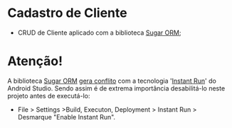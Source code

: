 # Cadastro de Cliente
- CRUD de Cliente aplicado com a biblioteca [Sugar ORM](http://satyan.github.io/sugar/);

# Atenção!
A biblioteca [Sugar ORM](http://satyan.github.io/sugar/) [gera conflito](https://github.com/chennaione/sugar/issues/721) com a tecnologia '[Instant Run](https://developer.android.com/studio/run/index.html?hl=pt-br#instant-run)' do Android Studio.
Sendo assim é de extrema importância desabilitá-lo neste projeto antes de executá-lo:
- File > Settings >Build, Executon, Deployment > Instant Run > Desmarque "Enable Instant Run".